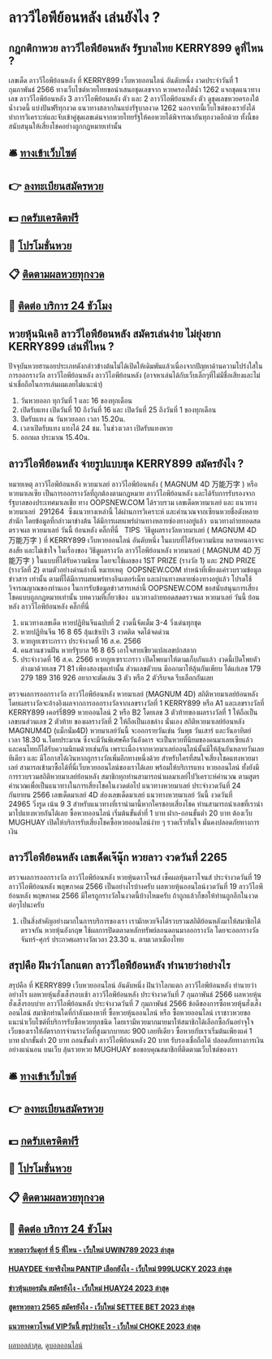 # ลาววีไอพีย้อนหลัง เล่นยังไง ?
## กฎกติกาหวย ลาววีไอพีย้อนหลัง รัฐบาลไทย KERRY899 ดูที่ไหน ?
เลขเด็ด ลาววีไอพีย้อนหลัง ที่ KERRY899 เว็บหวยออนไลน์ อันดับหนึ่ง งวดประจำวันที่ 1 กุมภาพันธ์ 2566 ทางเว็บไซต์หวยไทยขอนำเสนอชุดเลขจาก หวยครองใต้น้ำ 1262 แจกชุดแนวทางเลข ลาววีไอพีย้อนหลัง 3 ลาววีไอพีย้อนหลัง ตัว และ 2 ลาววีไอพีย้อนหลัง ตัว ดูชุดเลขหวยครองใต้น้ำงวดนี้ แบ่งปันฟรีทุกงวด แนวทางสลากกินแบ่งรัฐบาลงวด 1262 นอกจากนี้เว็บไซต์ของเรายังได้ทำการวิเคราะห์และจับเข้าคู่ชุดเลขเด่นจากหวยไทยรัฐให้คอหวยได้พิจารณากันทุกงวดอีกด้วย ทั้งนี้ขอสนับสนุนให้เสี่ยงโชคอย่างถูกกฎหมายเท่านั้น

## 🛎 [ทางเข้าเว็บไซต์](https://bit.ly/3BG5bNw)
## 👉 [ลงทะเบียนสมัครหวย](https://bit.ly/3BG5bNw)
## 💵 [กดรับเครดิตฟรี](https://bit.ly/3C3mvgS)
## 👑 [โปรโมชั่นหวย](https://bit.ly/3C3mvgS)
## 📋 [ติดตามผลหวยทุกงวด](https://bit.ly/3C3mvgS)
## 📱 [ติดต่อ บริการ 24 ชัวโมง](https://bit.ly/3C3mvgS)

## หวยหุ้นนิเคอิ ลาววีไอพีย้อนหลัง สมัครเล่นง่าย ไม่ยุ่งยาก KERRY899 เล่นที่ไหน ?
ปัจจุบันหวยฮานอยประเภทดังกล่าวข้างต้นไม่ได้เปิดให้เดิมพันแล้วเนื่องจากปัญหาด้านความโปร่งใสในการออกรางวัล ลาววีไอพีย้อนหลัง ลาววีไอพีย้อนหลัง (อาจหาเล่นได้กับเว็บเล็กๆที่ไม่มีชื่อเสียงและไม่น่าเชื่อถือในการเล่นผมเลยไม่แนะนำ)
1. วันหวยออก ทุกวันที่ 1 และ 16 ของทุกเดือน
2. เปิดรับแทง เปิดวันที่ 10 ถึงวันที่ 16 และ เปิดวันที่ 25 ถึงวันที่ 1 ของทุกเดือน
3. ปิดรับแทง ณ วันหวยออก เวลา 15.20น.
4. เวลาเปิดรับแทง แทงได้ 24 ชม. ในช่วงเวลา เปิดรับแทงหวย
5. ออกผล ประมาณ 15.40น.

## ลาววีไอพีย้อนหลัง จ่ายรูปแบบชุด KERRY899 สมัครยังไง ?
หมายเหตุ ลาววีไอพีย้อนหลัง หวยมาเลย์ ลาววีไอพีย้อนหลัง ( MAGNUM 4D 万能万字 ) หรือ หวยมาเลเซีย เป็นการออกรางวัลที่ถูกต้องตามกฎหมาย ลาววีไอพีย้อนหลัง และได้รับการรับรองจากรัฐบาลของประเทศมาเลเชีย
ทาง OOPSNEW.COM ได้รวบรวม เลขเด็ดหวยมาเลย์ และ แนวทางหวยมาเลย์  291264  ซึ่งแนวทางเหล่านี้ ได้ผ่านการวิเคราะห์ และคำนวณจากเซียนหวยชื่อดังหลายสำนัก โดยข้อมูลที่กล่าวมาข่างต้น ได้มีการเผยแพร่ผ่านทางหลายช่องทางอยู่แล้ว
 แนวทางถ่ายทอดสดตรวจผล หวยมาเลย์ วันนี้ ย้อนหลัง คลิ๊กที่นี่  
TIPS  วิธีดูผลรางวัลหวยมาเลย์ ( MAGNUM 4D 万能万字 ) ที่ KERRY899 เว็บหวยออนไลน์ อันดับหนึ่ง ในแบบที่ได้รับความนิยม
หลายคนอาจจะสงสัย และไม่เข้าใจ ในเรื่องของ วิธีดูผลรางวัล ลาววีไอพีย้อนหลัง หวยมาเลย์ ( MAGNUM 4D 万能万字 ) ในแบบที่ได้รับความนิยม โดยจะใช้ผลของ 1ST PRIZE (รางวัล 1) และ 2ND PRIZE (รางวัลที่ 2) ตามตัวอย่างด่านล่างนี้
หมายเหตุ  OOPSNEW.COM ทำหน้าที่เพียงแค่รวบรวมข้อมูล ข่าวสาร เท่านั้น ตามที่ได้มีการเผยแพร่ทางอินเตอร์เน็ท และผ่านทางหลายช่องทางอยู่แล้ว โปรดใช้วิจารณญาณของท่านเอง ในการรับข้อมูลข่าวสารเหล่านี้ OOPSNEW.COM ขอสนับสนุนการเสี่ยงโชคแบบถูกกฎหมายเท่านั้น
บทความที่เกี่ยวข้อง
 แนวทางถ่ายทอดสดตรวจผล หวยมาเลย์ วันนี้ ย้อนหลัง ลาววีไอพีย้อนหลัง คลิ๊กที่นี่  
1. แนวทางเลขเด็ด หวยปฏิทินจีนฉบับที่ 2 งวดนี้จัดเต็ม 3-4 วิ่งเด่นทุกชุด
2. หวยปฏิทินจีน 16 8 65 ลุ้นเข้าเป้า 3 งวดติด จดได้จดด่วน
3. หวยกูยเซราะกราว ประจำงวดที่ 16 ส.ค. 2566
4. คนสวนชวนฝัน หวยรัฐบาล 16 8 65 เอาใจสายเขียวแปลเลขปกสลาก
5. ประจำงวดที่ 16 ส.ค. 2566 หวยกูยเซราะกราว เปิดโพยมาให้ตามเก็บกันแล้ว งวดนี้เปิดโพยตัวล่างมาด้วยเลข 71 81 เพียงสองชุดเท่านั้น ส่วนเลขตัวบน มีออกมาให้ลุ้นกันเพียบ ได้แก่เลข 179 279 189 316 926 อยากจะตัดเล่น 3 ตัว หรือ 2 ตัวรีบจด รีบเลือกกันเลย

ตรวจผลการออกรางวัล ลาววีไอพีย้อนหลัง หวยมาเลย์ (MAGNUM 4D) สถิติหวยมาเลย์ย้อนหลัง โดยผลรางวัลจะอ้างอิงผลจากการออกรางวัลจากเลขรางวัลที่ 1 KERRY899 หรือ A1 และเลขรางวัลที่ KERRY899 เคอร์รี่899 หวยออนไลน์ 2 หรือ B2 โดยเลข 3 ตัวท้ายของผลรางวัลที่ 1 ให้ถือเป็นเลขบนส่วนเลข 2 ตัวท้าย ของผลรางวัลที่ 2 ให้ถือเป็นเลขล่าง นั่นเอง
สถิติหวยมาเลย์ย้อนหลัง MAGNUM4D (แม็กนั่ม4D) หวยมาเลย์วันนี้ จะออกรายวันเช่น วันพุธ วันเสาร์ และวันอาทิตย์ เวลา 18.30 น.โดยประมาณ ซึ่งจะมีวันพิเศษคือวันอังคาร จะเป็นหวยที่นิยมของคนมาเลยเซียแล้ว และคนไทยก็ได้รับความนิยมด้วยเช่นกัน เพราะเนื่องจากหวยมาเลย์ออนไลน์นั้นมีให้ลุ้นกันหลายวันเลยทีเดียว และ มีโอกาสได้เงินหากถูกรางวัลเพิ่มอีกทางหนึ่งด้วย
สำหรับใครที่สนใจเสี่ยงโชคแทงหวยมาเลย์ สามารถเข้ามาซื้อได้ที่นี่เว็บหวยออนไลน์ของเราได้เลย พร้อมให้บริการแทง หวยออนไลน์ ทั้งยังมีการรวบรวมสถิติหวยมาเลย์ย้อนหลัง สมาชิกทุกท่านสามารถนำผลมาเลย์ไปวิเคราะห์คำนวณ ตามสูตรคำนวณเพื่อเป็นแนวทางในการเสี่ยงโชคในงวดต่อไป
แนวทางหวยมาเลย์ ประจำงวดวันที่ 24 กันยายน 2566 เลขเด็ดมาเลย์ 4D ส่องเลขเด็ดมาเลย์ แนวทางหวยมาเลย์ วันนี้ งวดวันที่ 24965 วิ่งรูด เน้น 9 3 สำหรับแนวทางที่เรานำมานี้หากใครชอบเสี่ยงโชค ท่านสามารถนำเลขที่เรานำมาไปแทงหวยกันได้เลย ซื้อหวยออนไลน์ เริ่มต้นขั้นต่ำที่ 1 บาท ฝาก-ถอนขั้นต่ำ 20 บาท ต้องเว็บ MUGHUAY เปิดให้บริการรับเสี่ยงโชคซื้อหวยออนไลน์ง่าย ๆ รวดเร็วทันใจ มั่นคงปลอดภัยทางการเงิน

## ลาววีไอพีย้อนหลัง เลขเด็ดเจ๊นุ๊ก หวยลาว งวดวันที่ 2265
ตรวจผลการออกรางวัล ลาววีไอพีย้อนหลัง หวยหุ้นดาวโจนส์ เช็คผลหุ้นดาวโจนส์ ประจำงวดวันที่ 19 ลาววีไอพีย้อนหลัง พฤษภาคม 2566
เป็นอย่างไรบ้างครับ ผลหวยหุ้นออนไลน์งวดวันที่ 19 ลาววีไอพีย้อนหลัง พฤษภาคม 2566 มีใครถูกรางวัลในงวดนี้บ้างไหมครับ ถ้าถูกแล้วก็ขอให้ท่านถูกอีกในงวดต่อๆไปนะครับ
1. เป็นสิ่งสำคัญอย่างมากในการบริการของเรา เรามักหวยจึงได้รวบรวมสถิติย้อนหลังมาให้สมาชิกได้ตรวจกัน หวยหุ้นอังกฤษ ใช้ผลการปิดตลาดหลักทรัพย์ลอนดอนมาออกรางวัล โดยจะออกรางวัล จันทร์-ศุกร์ ประกาศผลรางวัลเวลา 23.30 น. ตามเวลาเมืองไทย

## สรุปคือ ฝันว่าโลกแตก ลาววีไอพีย้อนหลัง ทำนายว่าอย่างไร
สรุปคือ ที่ KERRY899 เว็บหวยออนไลน์ อันดับหนึ่ง ฝันว่าโลกแตก ลาววีไอพีย้อนหลัง ทำนายว่าอย่างไร ผลหวยหุ้นฮั่งเส็งรอบเช้า ลาววีไอพีย้อนหลัง ประจำงวดวันที่ 7 กุมภาพันธ์ 2566
ผลหวยหุ้นฮั่งเส็งรอบบ่าย ลาววีไอพีย้อนหลัง ประจำงวดวันที่ 7 กุมภาพันธ์ 2566
ข้อดีของการซื้อหวยหุ้นฮั่งเส็งออนไลน์
สมาชิกท่านใดที่กำลังมองหาที่ ซื้อหวยหุ้นออนไลน์ หรือ ซื้อหวยออนไลน์ เราชาวหวยขอแนะนำเว็บไซต์ที่บริการรับซื้อหวยทุกชนิด โดยเรามีหวยมากมายมาให้สมาชิกได้เลือกซื้อกันอย่าจุใจ เว็บของเราให้อัตราการจ่านรางวัลที่สูงมากบาทละ 900 เลยทีเดียว ซื้อหวยกับเราเริ่มต้นเพียงแค่ 1 บาท ฝากขั้นต่ำ 20 บาท ถอนขั้นต่ำ ลาววีไอพีย้อนหลัง 20 บาท รับรองเชื่อถือได้ ปลอดภัยทางการเงินอย่างแน่นอน บนเว็บ ลุ้นรวยหวย MUGHUAY ขอขอบคุณสมาชิกที่ติดตามเว็บไซต์ของเรา

## 🛎 [ทางเข้าเว็บไซต์](https://bit.ly/3BG5bNw)
## 👉 [ลงทะเบียนสมัครหวย](https://bit.ly/3BG5bNw)
## 💵 [กดรับเครดิตฟรี](https://bit.ly/3C3mvgS)
## 👑 [โปรโมชั่นหวย](https://bit.ly/3C3mvgS)
## 📋 [ติดตามผลหวยทุกงวด](https://bit.ly/3C3mvgS)
## 📱 [ติดต่อ บริการ 24 ชัวโมง](https://bit.ly/3C3mvgS)

#### [หวยลาววันศุกร์ ที่ 5 ที่ไหน - เว็บใหม่ UWIN789 2023 ล่าสุด](https://atom.io/themes/หวยลาววันศุกร์%20ที่%205%20ที่ไหน%20-%20เว็บใหม่%20uwin789%202023%20ล่าสุด)
#### [HUAYDEE จ่ายจริงไหม PANTIP เลือกยังไง - เว็บใหม่ 999LUCKY 2023 ล่าสุด](https://atom.io/themes/huaydee%20จ่ายจริงไหม%20pantip%20เลือกยังไง%20-%20เว็บใหม่%20999lucky%202023%20ล่าสุด)
#### [ข่าวหุ้นเยอรมัน สมัครยังไง - เว็บใหม่ HUAY24 2023 ล่าสุด](https://atom.io/themes/ข่าวหุ้นเยอรมัน%20สมัครยังไง%20-%20เว็บใหม่%20huay24%202023%20ล่าสุด)
#### [สูตรหวยลาว 2565 สมัครยังไง - เว็บใหม่ SETTEE BET 2023 ล่าสุด](https://atom.io/themes/สูตรหวยลาว%202565%20สมัครยังไง%20-%20เว็บใหม่%20settee%20bet%202023%20ล่าสุด)
#### [แนวทางดาวโจนส์ VIPวันนี้ สรุปว่าอะไร - เว็บใหม่ CHOKE 2023 ล่าสุด](https://atom.io/themes/แนวทางดาวโจนส์%20vipวันนี้%20สรุปว่าอะไร%20-%20เว็บใหม่%20choke%202023%20ล่าสุด)

[ผลบอลล่าสุด](https://siamsport.tv "ผลบอลล่าสุด"), [ดูบอลออนไลน์](https://siamsport.tv/ดูบอลสด "ดูบอลออนไลน์")